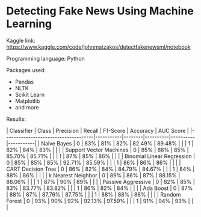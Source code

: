 # Detecting Fake News Using Machine Learning

Kaggle link: https://www.kaggle.com/code/johnmatzakos/detectfakenewsml/notebook

Programming language: Python

Packages used:
- Pandas
- NLTK
- Scikit Learn
- Matplotlib
- and more

Results:

| Classifier                 | 	Class | Precision | Recall | F1-Score | Accuracy | AUC Score |
|-------------------------------------|-----------|--------|----------|----------|-----------|
| Naive Bayes                | 0      | 83\%      | 81\%   | 82\%     | 82.49\%  | 89.48\%   |
|                            | 1      | 82\%      | 84\%   | 83\%     |          |           |
| Support Vector Machines    | 0      | 85\%      | 86\%   | 85\%     | 85.70\%  | 85.71\%   |
|                            | 1      | 87\%      | 85\%   | 86\%     |          |           |
| Binomial Linear Regression | 0      | 85\%      | 85\%   | 85\%     | 92.71\%  | 85.59\%   |
|                            | 1      | 86\%      | 86\%   | 86\%     |          |           |
| CART Decision Tree         | 0      | 86\%      | 82\%   | 84\%     | 84.79\%  | 84.67\%   |
|                            | 1      | 84\%      | 88\%   | 86\%     |          |           |
| k Nearest Neighbor         | 0      | 89\%      | 86\%   | 87\%     | 88.15\%  | 88.06\%   |
|                            | 1      | 87\%      | 90\%   | 89\%     |          |           |
| Passive Aggressive         | 0      | 82\%      | 85\%   | 83\%     | 83.77\%  | 83.82\%   |
|                            | 1      | 86\%      | 82\%   | 84\%     |          |           |
| Ada Boost                  | 0      | 87\%      | 88\%   | 87\%     | 87.76\%  | 87.75\%   |
|                            | 1      | 88\%      | 88\%   | 88\%     |          |           |
| Random Forest              | 0      | 93\%      | 90\%   | 92\%     | 92.13\%  | 97.59\%   |
|                            | 1      | 91\%      | 94\%   | 93\%     |          |           |

